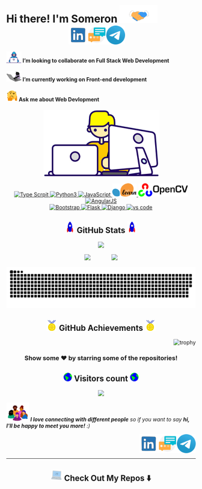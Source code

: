 <!--
    Title: Welcome Page of Somerongit
    Author: Someron Bakuli 
-->

<p align="left">
<h1>Hi there! I'm Someron <img src="https://raw.githubusercontent.com/somerongit/somerongit/main/img/Handshake.gif" width="100">&nbsp; &nbsp; &nbsp; &nbsp; &nbsp; &nbsp; &nbsp; &nbsp; &nbsp; &nbsp; &nbsp; &nbsp; &nbsp; &nbsp; &nbsp; &nbsp; &nbsp;&nbsp; &nbsp; &nbsp; &nbsp; <a href="https://linkedin.com/in/someronbakuli/" target="blank"><img align="center" src="https://raw.githubusercontent.com/somerongit/somerongit/main/img/LINKEDIN.gif" alt="https://www.linkedin.com/in/someronbakuli" height="50" width="50" /></a><a href="https://linkedin.com/in/someronbakuli/" target="blank"><img align="center" src="https://raw.githubusercontent.com/somerongit/somerongit/main/img/mail.gif" alt="https://www.linkedin.com/in/someronbakuli" height="50" width="50" /></a><a href="https://t.me/SBakuli" target="blank"><img align="center" src="https://raw.githubusercontent.com/somerongit/somerongit/main/img/telegram.gif" alt="https://t.me/SBakuli" height="50" width="50" /></a>
</h1>
</p>

#### <img src="https://raw.githubusercontent.com/somerongit/somerongit/main/img/Developer.gif" width="40px">  I’m looking to collaborate on Full Stack Web Development
#### <img src="https://raw.githubusercontent.com/somerongit/somerongit/main/img/cat.gif" width="40px"> I’m currently working on Front-end development
#### <img alt="GIF" src="https://raw.githubusercontent.com/somerongit/somerongit/main/img/QuestionFace.gif" width="30vw" /> Ask me about Web Devlopment

<div align="center">
  

<div align="center">
  
  <p align="center">
  <img src="https://raw.githubusercontent.com/somerongit/somerongit/main/img/Designer.gif">
</p>

[ <img height="35" title="Type Scrpit" alt="Type Scrpit"  src="https://cdn.iconscout.com/icon/free/png-512/typescript-1174965.png"                /> ](https://www.typescriptlang.org/)
[ <img height="40" title="Python3"       alt="Python3"    src="https://img.icons8.com/color/100/000000/python.svg"              /> ](https://www.python.org/)
[ <img height="40" title="JavaScript"    alt="JavaScript" src="https://img.icons8.com/color/100/000000/javascript.svg"          /> ](https://www.javascript.com/)
[ <img height="35" title="Scikit-Learn" alt="Scikit-Learn" src="https://raw.githubusercontent.com/DipadityaDas/DipadityaDas/master/img/scikit.svg"    /> ](https://scikit-learn.org/stable/)
[ <img height="35" title="OpenCV"       alt="OpenCV"       src="https://raw.githubusercontent.com/DipadityaDas/DipadityaDas/master/img/opencv.svg"    /> ](https://opencv.org/)
[ <img height="45" title="AngularJS" alt="AngularJS" src="https://www.vectorlogo.zone/logos/angular/angular-ar21.svg"            /> ](https://angularjs.org/)  
[ <img height="40" title="Bootstrap" alt="Bootstrap" src="https://www.drupal.org/files/project-images/bootstrap-stack.png"            /> ](https://getbootstrap.com/)
[ <img height="40" title="Flask"     alt="Flask"     src="https://www.vectorlogo.zone/logos/pocoo_flask/pocoo_flask-ar21.svg"    /> ](https://palletsprojects.com/p/flask/)
[ <img height="40" title="Django"    alt="Django"    src="https://www.vectorlogo.zone/logos/djangoproject/djangoproject-ar21.svg"/> ](https://www.djangoproject.com/)
[<img  alt="vs code" width="35px" src="https://upload.wikimedia.org/wikipedia/commons/thumb/2/2d/Visual_Studio_Code_1.18_icon.svg/1200px-Visual_Studio_Code_1.18_icon.svg.png" />](https://code.visualstudio.com/)
    
## <img src="https://raw.githubusercontent.com/somerongit/somerongit/main/img/Rocket.gif" width="25"> GitHub Stats <img src="https://raw.githubusercontent.com/somerongit/somerongit/main/img/Rocket.gif" width="25">

<p align="center">
  <img src="https://github-readme-streak-stats.herokuapp.com/?user=somerongit">
</p>
</div>
    

    
<p >
<img src="https://github-readme-stats.vercel.app/api/top-langs/?username=somerongit&layout=compact" width="37%">&nbsp; &nbsp; &nbsp; &nbsp; &nbsp; &nbsp; &nbsp; 
<img src="https://github-readme-stats.vercel.app/api?username=somerongit&show_icons=true" width="44%">
</p>
</div>

<div align="center">
<img  alt="Snake Game"  src="https://raw.githubusercontent.com/somerongit/somerongit/main/img/github-contribution-somerongit-grid-snake.svg" />
</div>




  <div align="center">
  
## <img src="https://raw.githubusercontent.com/somerongit/somerongit/main/img/Medal.gif" width="28"> GitHub Achievements <img src="https://raw.githubusercontent.com/somerongit/somerongit/main/img/Medal.gif" width="28">
</div>

<div align="right">
<!--  
  ![Activity Graph](https://activity-graph.herokuapp.com/graph?username=somerongit&theme=github) -->
  
![trophy](https://github-profile-trophy.vercel.app/?username=somerongit&rank=B,C,AA)
  
</div>

  
  <div align="center">
  
### Show some ❤️ by starring some of the repositories!
  </div>
  
<div align="center"> 
 <h2> <img src="https://raw.githubusercontent.com/somerongit/somerongit/main/img/Earth.gif" width="23" /> Visitors count <img src="https://raw.githubusercontent.com/somerongit/somerongit/main/img/Earth.gif" width="23" /></h2>
  <img src="https://profile-counter.glitch.me/somerongit/count.svg" />
</div>




<img src="https://raw.githubusercontent.com/somerongit/somerongit/main/img/people.gif" width="60"> <em><b>I love connecting with different people</b> so if you want to say <b>hi, I'll be happy to meet you more!</b> :)</em>

<p align="right">
<a href="https://linkedin.com/in/someronbakuli/" target="blank"><img align="center" src="https://raw.githubusercontent.com/somerongit/somerongit/main/img/LINKEDIN.gif" alt="https://www.linkedin.com/in/someronbakuli" height="50" width="50" /></a><a href="https://linkedin.com/in/someronbakuli/" target="blank"><img align="center" src="https://raw.githubusercontent.com/somerongit/somerongit/main/img/mail.gif" alt="https://www.linkedin.com/in/someronbakuli" height="50" width="50" /></a><a href="https://t.me/SBakuli" target="blank"><img align="center" src="https://raw.githubusercontent.com/somerongit/somerongit/main/img/telegram.gif" alt="https://t.me/SBakuli" height="50" width="50" /></a>
</p>
  
  <hr>

<h2  align="center"><img src = "https://raw.githubusercontent.com/somerongit/somerongit/main/img/laptop.gif" width = 30px> Check Out My Repos ⬇️ </h2>

  
<!--
    Title: Welcome Page of Somerongit
    Author: Someron Bakuli 
-->
